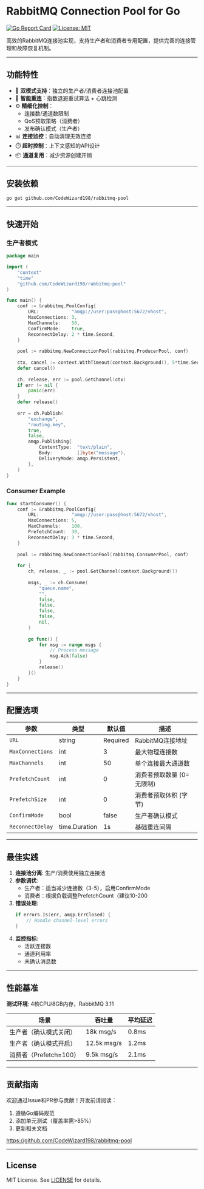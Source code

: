 # RabbitMQ Connection Pool for Go

[![Go Report Card](https://goreportcard.com/badge/github.com/yourusername/rabbitmq-pool)](https://goreportcard.com/report/github.com/yourusername/rabbitmq-pool)
[![License: MIT](https://img.shields.io/badge/License-MIT-yellow.svg)](https://opensource.org/licenses/MIT)

高效的RabbitMQ连接池实现，支持生产者和消费者专用配置，提供完善的连接管理和故障恢复机制。

---

## 功能特性
- 🚀 **双模式支持**：独立的生产者/消费者连接池配置
- 🔄 **智能重连**：指数退避重试算法 + 心跳检测
- ⚙️ **精细化控制**：
  - 连接数/通道数限制
  - QoS预取策略（消费者）
  - 发布确认模式（生产者）
- 📊 **连接监控**：自动清理无效连接
- ⏱️ **超时控制**：上下文感知的API设计
- 📦 **通道复用**：减少资源创建开销

---

## 安装依赖
```bash
go get github.com/CodeWizard198/rabbitmq-pool
```

---

## 快速开始

### 生产者模式
```go
package main

import (
    "context"
    "time"
    "github.com/CodeWizard198/rabbitmq-pool"
)

func main() {
    conf := &rabbitmq.PoolConfig{
        URL:            "amqp://user:pass@host:5672/vhost",
        MaxConnections: 3,
        MaxChannels:    50,
        ConfirmMode:    true,
        ReconnectDelay: 2 * time.Second,
    }
    
    pool := rabbitmq.NewConnectionPool(rabbitmq.ProducerPool, conf)
    
    ctx, cancel := context.WithTimeout(context.Background(), 5*time.Second)
    defer cancel()
    
    ch, release, err := pool.GetChannel(ctx)
    if err != nil {
        panic(err)
    }
    defer release()
    
    err = ch.Publish(
        "exchange",
        "routing.key",
        true,
        false,
        amqp.Publishing{
            ContentType:  "text/plain",
            Body:         []byte("message"),
            DeliveryMode: amqp.Persistent,
        },
    )
}
```

### Consumer Example
```go
func startConsumer() {
    conf := &rabbitmq.PoolConfig{
        URL:            "amqp://user:pass@host:5672/vhost",
        MaxConnections: 5,
        MaxChannels:    100,
        PrefetchCount:  30,
        ReconnectDelay: 3 * time.Second,
    }
    
    pool := rabbitmq.NewConnectionPool(rabbitmq.ConsumerPool, conf)
    
    for {
        ch, release, _ := pool.GetChannel(context.Background())
        
        msgs, _ := ch.Consume(
            "queue.name",
            "",
            false,
            false,
            false,
            false,
            nil,
        )
        
        go func() {
            for msg := range msgs {
                // Process message
                msg.Ack(false)
            }
            release()
        }()
    }
}
```

---

## 配置选项

| 参数 | 类型 | 默认值 | 描述 |
|-----------|------|---------|-------------|
| `URL` | string | Required | RabbitMQ连接地址 |
| `MaxConnections` | int | 3 | 最大物理连接数 |
| `MaxChannels` | int | 50 | 单个连接最大通道数 |
| `PrefetchCount` | int | 0 | 消费者预取数量 (0=无限制) |
| `PrefetchSize` | int | 0 | 消费者预取体积 (字节) |
| `ConfirmMode` | bool | false | 生产者确认模式 |
| `ReconnectDelay` | time.Duration | 1s | 基础重连间隔 |

---

## 最佳实践
1. **连接池分离**: 生产/消费使用独立连接池 
2. **参数调优**:
   - 生产者：适当减少连接数（3-5），启用ConfirmMode 
   - 消费者：根据负载调整PrefetchCount（建议10-200  
3. **错误处理**:
   ```go
   if errors.Is(err, amqp.ErrClosed) {
       // Handle channel-level errors
   }
   ```
4. **监控指标**:
   - 活跃连接数  
   - 通道利用率 
   - 未确认消息数 

---

## 性能基准
**测试环境**: 4核CPU/8GB内存，RabbitMQ 3.11

| 场景 | 吞吐量 | 平均延迟 |
|----------|------------|---------|
| 生产者（确认模式关闭） | 18k msg/s | 0.8ms |
| 生产者（确认模式开启） | 12.5k msg/s | 1.2ms |
| 消费者（Prefetch=100） | 9.5k msg/s | 2.1ms |

---

## 贡献指南

欢迎通过Issue和PR参与贡献！开发前请阅读：

1. 遵循Go编码规范 
2. 添加单元测试（覆盖率需>85%）  
3. 更新相关文档 

https://github.com/CodeWizard198/rabbitmq-pool

---

## License
MIT License. See [LICENSE](LICENSE) for details.